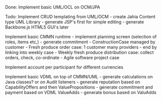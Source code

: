 Done:
Implement basic UML/OCL on OCM/JPA

Todo:
Implement CRUD templating from UML/OCM
	- create Jahia Content type UML Library
	- generate JSP's first for simple editing 
	- generate Backbone.js HTML5 GUI's later

Implement basic CMMN runtime
	- implement planning screen (selection of roles, items etc,)
	- generate commitment
	- ConstructionCase managed by customer
	- Fresh produce order case: 1 customer many providers - end by linking into weekly case 
	- Weekly fresh produce distribution case: collect orders, check, co-ordinate
	- Agile software project case

Implement account per participant for different currencies

Implement basic VDML on top of CMMN/UML
	- generate calculations on Java classes? or on Audit listeners
	- generate reputation based on CapabilityOffers and then ValuePropositions
	- generate commitment and payment based on VDML ValueAdds
	- generate bonus based on ValuAdds

